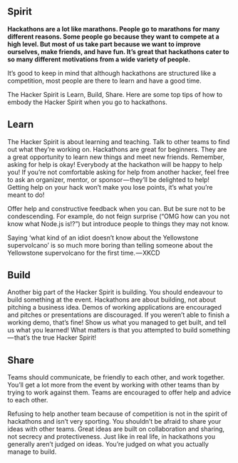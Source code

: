 ## Spirit
**Hackathons are a lot like marathons. People go to marathons for many different reasons. Some people go because they want to compete at a high level. But most of us take part because we want to improve ourselves, make friends, and have fun. It’s great that hackathons cater to so many different motivations from a wide variety of people.**

It’s good to keep in mind that although hackathons are structured like a competition, most people are there to learn and have a good time.

The Hacker Spirit is Learn, Build, Share. Here are some top tips of how to embody the Hacker Spirit when you go to hackathons.

## Learn
The Hacker Spirit is about learning and teaching. Talk to other teams to find out what they’re working on. Hackathons are great for beginners. They are a great opportunity to learn new things and meet new friends. Remember, asking for help is okay! Everybody at the hackathon will be happy to help you! If you’re not comfortable asking for help from another hacker, feel free to ask an organizer, mentor, or sponsor — they’ll be delighted to help! Getting help on your hack won’t make you lose points, it’s what you’re meant to do!

Offer help and constructive feedback when you can. But be sure not to be condescending. For example, do not feign surprise (“OMG how can you not know what Node.js is!?”) but introduce people to things they may not know.

Saying ‘what kind of an idiot doesn’t know about the Yellowstone supervolcano’ is so much more boring than telling someone about the Yellowstone supervolcano for the first time. — XKCD

## Build
Another big part of the Hacker Spirit is building. You should endeavour to build something at the event. Hackathons are about building, not about pitching a business idea. Demos of working applications are encouraged and pitches or presentations are discouraged. If you weren’t able to finish a working demo, that’s fine! Show us what you managed to get built, and tell us what you learned! What matters is that you attempted to build something — that’s the true Hacker Spirit!

## Share
Teams should communicate, be friendly to each other, and work together. You’ll get a lot more from the event by working with other teams than by trying to work against them. Teams are encouraged to offer help and advice to each other.

Refusing to help another team because of competition is not in the spirit of hackathons and isn’t very sporting. You shouldn’t be afraid to share your ideas with other teams. Great ideas are built on collaboration and sharing, not secrecy and protectiveness. Just like in real life, in hackathons you generally aren’t judged on ideas. You’re judged on what you actually manage to build.

